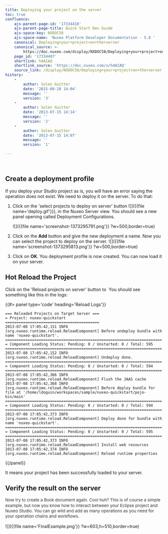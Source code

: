 ```yaml
---
title: Deploying your project on the server
toc: true
confluence:
    ajs-parent-page-id: '17334418'
    ajs-parent-page-title: Quick Start Dev Guide
    ajs-space-key: NXDOC58
    ajs-space-name: 'Nuxeo Platform Developer Documentation - 5.8 '
    canonical: Deploying+your+project+on+the+server
    canonical_source: >-
        https://doc.nuxeo.com/display/NXDOC58/Deploying+your+project+on+the+server
    page_id: '17334407'
    shortlink: h4AIAQ
    shortlink_source: 'https://doc.nuxeo.com/x/h4AIAQ'
    source_link: /display/NXDOC58/Deploying+your+project+on+the+server
history:
    - 
        author: Solen Guitter
        date: '2015-08-28 14:04'
        message: ''
        version: '3'
    - 
        author: Solen Guitter
        date: '2013-07-15 14:14'
        message: ''
        version: '2'
    - 
        author: Solen Guitter
        date: '2013-07-15 14:07'
        message: ''
        version: '1'

---
```

&nbsp;

## Create a deployment profile

If you deploy your Studio project as is, you will have an error saying the operation does not exist. We need to deploy it on the server. To do that:

1.  Click on the 'select projects to deploy on server' button ![]({{file name='deploy.gif'}}), in the Nuxeo Server view.
    You should see a new panel opening called Deployment Configurations.

    ![]({{file name='screenshot-1373295791.png'}} ?w=500,border=true)

2.  Click on the **Add** button and give the new deployment a name.
    Now you can select the project to deploy on the server.
    ![]({{file name='screenshot-1373295813.png'}} ?w=500,border=true)
3.  Click on **OK**.
    You deployment profile is now created. You can now load it on your server.

## Hot Reload the Project

Click on the 'Reload projects on server' button to&nbsp; You should see something like this in the logs:

{{#> panel type='code' heading='Reload Logs'}}

```none
=== Reloaded Projects on Target Server ===
= Project: nuxeo-quickstart
==========================================
2013-07-08 17:05:42,151 INFO [org.nuxeo.runtime.reload.ReloadComponent] Before undeploy bundle with name 'nuxeo-quickstart'.
======================================================================
= Component Loading Status: Pending: 0 / Unstarted: 0 / Total: 595
======================================================================
2013-07-08 17:05:42,152 INFO [org.nuxeo.runtime.reload.ReloadComponent] Undeploy done.
======================================================================
= Component Loading Status: Pending: 0 / Unstarted: 0 / Total: 594
======================================================================
2013-07-08 17:05:42,366 INFO [org.nuxeo.runtime.reload.ReloadComponent] Flush the JAAS cache
2013-07-08 17:05:42,368 INFO [org.nuxeo.runtime.reload.ReloadComponent] Before deploy bundle for file at '/home/ldoguin/workspaces/sample/nuxeo-quickstart/pojo-bin/main'
======================================================================
= Component Loading Status: Pending: 0 / Unstarted: 0 / Total: 594
======================================================================
2013-07-08 17:05:42,373 INFO [org.nuxeo.runtime.reload.ReloadComponent] Deploy done for bundle with name 'nuxeo-quickstart'.
======================================================================
= Component Loading Status: Pending: 0 / Unstarted: 0 / Total: 595
======================================================================
2013-07-08 17:05:42,373 INFO [org.nuxeo.runtime.reload.ReloadComponent] Install web resources
2013-07-08 17:05:42,374 INFO [org.nuxeo.runtime.reload.ReloadComponent] Reload runtime properties
```

{{/panel}}

It means your project has been successfully loaded to your server.&nbsp;

## Verify the result on the server

<span style="color: rgb(51,51,51);font-size: 10.0pt;font-weight: normal;line-height: 13.0pt;">Now try to create a Book document again. Cool huh?&nbsp;This is of course a simple example, but now you know how to interact between your Eclipse project and Nuxeo Studio. You can go wild and add as many operations as you need for your operation chains and workflows.</span>

![]({{file name='FinalExample.png'}} ?w=603,h=510,border=true)